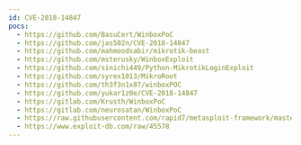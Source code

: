 ```yaml
---
id: CVE-2018-14847
pocs:
  - https://github.com/BasuCert/WinboxPoC
  - https://github.com/jas502n/CVE-2018-14847
  - https://github.com/mahmoodsabir/mikrotik-beast
  - https://github.com/msterusky/WinboxExploit
  - https://github.com/sinichi449/Python-MikrotikLoginExploit
  - https://github.com/syrex1013/MikroRoot
  - https://github.com/th3f3n1x87/winboxPOC
  - https://github.com/yukar1z0e/CVE-2018-14847
  - https://gitlab.com/Krusth/WinboxPoC
  - https://gitlab.com/neurosatan/WinboxPoC
  - https://raw.githubusercontent.com/rapid7/metasploit-framework/master/modules/auxiliary/gather/mikrotik_winbox_fileread.py
  - https://www.exploit-db.com/raw/45578
---
```

